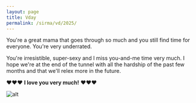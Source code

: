 ```yaml
---
layout: page
title: Vday
permalink: /sirma/vd/2025/
---
```


<span style="background-color:pink">

You're a great mama that goes through so much and you still find time for everyone. You're very underrated. 

You're irresistible, super-sexy and I miss you-and-me time very much. I hope we're at the end of the tunnel with all the hardship of the past few months and that we'll relex more in the future.

❤️❤️❤️ **I love you very much!** ❤️❤️❤️

</span>

![alt](us.png)
